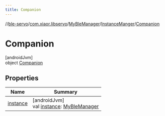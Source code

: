 ```yaml
---
title: Companion
---
```

//[ble-servo](../../../../../index.html)/[com.xiaor.libservo](../../../index.html)/[MyBleManager](../../index.html)/[InstanceManger](../index.html)/[Companion](index.html)



# Companion



[androidJvm]\
object [Companion](index.html)



## Properties


| Name | Summary |
|---|---|
| [instance](instance.html) | [androidJvm]<br>val [instance](instance.html): [MyBleManager](../../index.html) |

